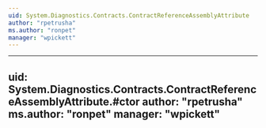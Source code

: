 ```yaml
---
uid: System.Diagnostics.Contracts.ContractReferenceAssemblyAttribute
author: "rpetrusha"
ms.author: "ronpet"
manager: "wpickett"
---
```


---
uid: System.Diagnostics.Contracts.ContractReferenceAssemblyAttribute.#ctor
author: "rpetrusha"
ms.author: "ronpet"
manager: "wpickett"
---
